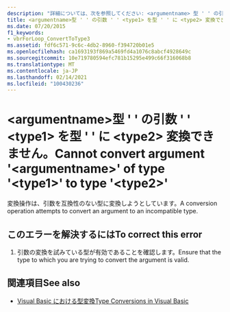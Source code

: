 ```yaml
---
description: "詳細については、次を参照してください: <argumentname> 型 ' ' の引数 ' ' <type1> を型 ' <type2> ' に変換できません。"
title: <argumentname>型 ' ' の引数 ' ' <type1> を型 ' ' に <type2> 変換できません。
ms.date: 07/20/2015
f1_keywords:
- vbrForLoop_ConvertToType3
ms.assetid: fdf6c571-9c6c-4db2-8960-f394720b01e5
ms.openlocfilehash: ca1693193f869a5469fd4a1076c8abcf4928649c
ms.sourcegitcommit: 10e719780594efc781b15295e499c66f316068b8
ms.translationtype: MT
ms.contentlocale: ja-JP
ms.lasthandoff: 02/14/2021
ms.locfileid: "100430236"
---
```

# <a name="cannot-convert-argument-argumentname-of-type-type1-to-type-type2"></a><span data-ttu-id="7927b-103">\<argumentname>型 ' ' の引数 ' ' \<type1> を型 ' ' に \<type2> 変換できません。</span><span class="sxs-lookup"><span data-stu-id="7927b-103">Cannot convert argument '\<argumentname>' of type '\<type1>' to type '\<type2>'</span></span>

<span data-ttu-id="7927b-104">変換操作は、引数を互換性のない型に変換しようとしています。</span><span class="sxs-lookup"><span data-stu-id="7927b-104">A conversion operation attempts to convert an argument to an incompatible type.</span></span>  
  
## <a name="to-correct-this-error"></a><span data-ttu-id="7927b-105">このエラーを解決するには</span><span class="sxs-lookup"><span data-stu-id="7927b-105">To correct this error</span></span>  
  
1. <span data-ttu-id="7927b-106">引数の変換を試みている型が有効であることを確認します。</span><span class="sxs-lookup"><span data-stu-id="7927b-106">Ensure that the type to which you are trying to convert the argument is valid.</span></span>  
  
## <a name="see-also"></a><span data-ttu-id="7927b-107">関連項目</span><span class="sxs-lookup"><span data-stu-id="7927b-107">See also</span></span>

- [<span data-ttu-id="7927b-108">Visual Basic における型変換</span><span class="sxs-lookup"><span data-stu-id="7927b-108">Type Conversions in Visual Basic</span></span>](../programming-guide/language-features/data-types/type-conversions.md)
